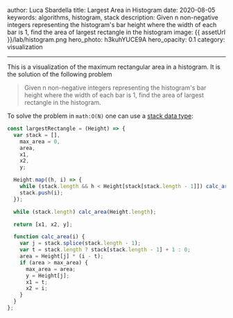 author: Luca Sbardella
title: Largest Area in Histogram
date: 2020-08-05
keywords: algorithms, histogram, stack
description: Given n non-negative integers representing the histogram's bar height where the width of each bar is 1, find the area of largest rectangle in the histogram
image: {{ assetUrl }}/lab/histogram.png
hero_photo: h3kuhYUCE9A
hero_opacity: 0.1
category: visualization

---

<module-component src="{{ bundleUrl }}/lab/largest-area-in-histogram/histogram.js" aspectratio="70%"></module-component>

This is a visualization of the maximum rectangular area in a histogram. It is the solution of the following problem

> Given n non-negative integers representing the histogram's bar height where the width of each bar is 1, find the area of largest rectangle in the histogram.

To solve the problem in `math:O(N)` one can use a [stack data type](https://en.wikipedia.org/wiki/Stack_(abstract_data_type)):

```js
const largestRectangle = (Height) => {
  var stack = [],
    max_area = 0,
    area,
    x1,
    x2,
    y;

  Height.map((h, i) => {
    while (stack.length && h < Height[stack[stack.length - 1]]) calc_area(i);
    stack.push(i);
  });

  while (stack.length) calc_area(Height.length);

  return [x1, x2, y];

  function calc_area(i) {
    var j = stack.splice(stack.length - 1);
    var t = stack.length ? stack[stack.length - 1] + 1 : 0;
    area = Height[j] * (i - t);
    if (area > max_area) {
      max_area = area;
      y = Height[j];
      x1 = t;
      x2 = i;
    }
  }
};
```

